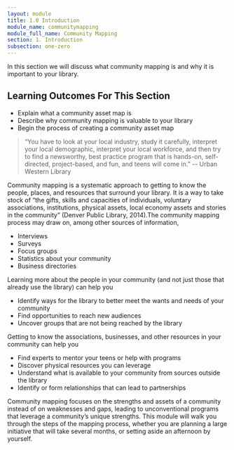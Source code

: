 ```yaml
---
layout: module
title: 1.0 Introduction
module_name: communitymapping
module_full_name: Community Mapping
section: 1. Introduction
subsection: one-zero
---
```


In this section we will discuss what community mapping is and why it is important to your library. 

## Learning Outcomes For This Section
<ul class="fancy">
  <li>Explain what a community asset map is</li>
  <li>Describe why community mapping is valuable to your library</li>
   <li>Begin the process of creating a community asset map</li>
</ul>

>“You have to look at your local industry, study it carefully, interpret your local demographic, interpret your local workforce, and then try to find a newsworthy, best practice program that is hands-on, self-directed, project-based, and fun, and teens will come in.” -- Urban Western Library

Community mapping is a systematic approach to getting to know the people, places, and resources that surround your library. It is a way to take stock of “the gifts, skills and capacities of individuals, voluntary associations, institutions, physical assets, local economy assets and stories in the community” (Denver Public Library, 2014).The community mapping process may draw on, among other sources of information, 
- Interviews
- Surveys
- Focus groups
- Statistics about your community
- Business directories

Learning more about the people in your community (and not just those that already use the library) can help you 

- Identify ways for the library to better meet the wants and needs of your community
- Find opportunities to reach new audiences
- Uncover groups that are not being reached by the library

Getting to know the associations, businesses, and other resources in your community can help you
- Find experts to mentor your teens or help with programs</li>
- Discover physical resources you can leverage</li>
- Understand what is available to your community from sources outside the library</li>
- Identify or form relationships that can lead to partnerships

Community mapping focuses on the strengths and assets of a community instead of on weaknesses and gaps, leading to unconventional programs that leverage a community’s unique strengths. This module will walk you through the steps of the mapping process, whether you are planning a large initiative that will take several months, or setting aside an afternoon by yourself.
